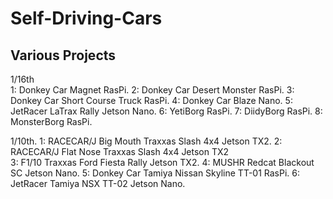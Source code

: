 # Self-Driving-Cars  
Various Projects  
--
1/16th  
1: Donkey Car Magnet RasPi. 
2: Donkey Car Desert Monster RasPi. 
3: Donkey Car Short Course Truck RasPi. 
4: Donkey Car Blaze Nano. 
5: JetRacer LaTrax Rally Jetson Nano. 
6: YetiBorg RasPi. 
7: DiidyBorg RasPi. 
8: MonsterBorg RasPi. 

1/10th. 
1: RACECAR/J Big Mouth Traxxas Slash 4x4 Jetson TX2. 
2: RACECAR/J Flat Nose Traxxas Slash 4x4 Jetson TX2  
3: F1/10 Traxxas Ford Fiesta Rally Jetson TX2. 
4: MUSHR Redcat Blackout SC Jetson Nano. 
5: Donkey Car Tamiya Nissan Skyline TT-01 RasPi. 
6: JetRacer Tamiya NSX TT-02 Jetson Nano. 
